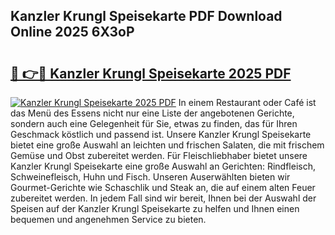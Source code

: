 ## Kanzler Krungl Speisekarte PDF Download Online 2025 6X3oP

# <h2><a href="http://gc7fxp.nevu.top/?p=Kanzler+Krungl+Speisekarte">🔗 👉🔴 Kanzler Krungl Speisekarte 2025 PDF</a></h2>

[![Kanzler Krungl Speisekarte 2025 PDF](https://i.imgur.com/dBaPXMq.png)](http://gc7fxp.nevu.top/?p=Kanzler+Krungl+Speisekarte)
In einem Restaurant oder Café ist das Menü des Essens nicht nur eine Liste der angebotenen Gerichte, sondern auch eine Gelegenheit für Sie, etwas zu finden, das für Ihren Geschmack köstlich und passend ist. Unsere Kanzler Krungl Speisekarte bietet eine große Auswahl an leichten und frischen Salaten, die mit frischem Gemüse und Obst zubereitet werden. Für Fleischliebhaber bietet unsere Kanzler Krungl Speisekarte eine große Auswahl an Gerichten: Rindfleisch, Schweinefleisch, Huhn und Fisch. Unseren Auserwählten bieten wir Gourmet-Gerichte wie Schaschlik und Steak an, die auf einem alten Feuer zubereitet werden. In jedem Fall sind wir bereit, Ihnen bei der Auswahl der Speisen auf der Kanzler Krungl Speisekarte zu helfen und Ihnen einen bequemen und angenehmen Service zu bieten.
